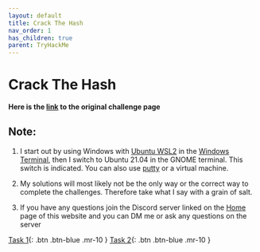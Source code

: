 ```yaml
---
layout: default
title: Crack The Hash
nav_order: 1
has_children: true
parent: TryHackMe
---
```


# Crack The Hash 
**Here is the [link](https://tryhackme.com/room/crackthehash) to the original challenge page**


## Note:
1. I start out by using Windows with [Ubuntu WSL2](https://ubuntu.com/wsl) in the [Windows Terminal](https://www.microsoft.com/en-us/p/windows-terminal/9n0dx20hk701?activetab=pivot:overviewtab), then I switch to Ubuntu 21.04 in the GNOME terminal. This switch is indicated. You can also use [putty](https://putty.org/) or a virtual machine. 

2. My solutions will most likely not be the only way or the correct way to complete the challenges. Therefore take what I say with a grain of salt. 

3. If you have any questions join the Discord server linked on the [Home](https://https://twinston-66.github.io/HackThePlanet/) page of this website and you can DM me or ask any questions on the server

[Task 1](https://twinston-66.github.io/HackThePlanet/TryHackMe/CrackTheHash/Task1){: .btn .btn-blue .mr-10 }                  [Task 2](https://twinston-66.github.io/HackThePlanet/TryHackMe/CrackTheHash/Task2){: .btn .btn-blue .mr-10 }


